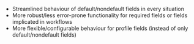 - Streamlined behaviour of default/nondefault fields in every situation
- More robust/less error-prone functionality for required fields or
  fields implicated in workflows
- More flexible/configurable behaviour for profile fields (instead of
  only default/nondefault fields)
